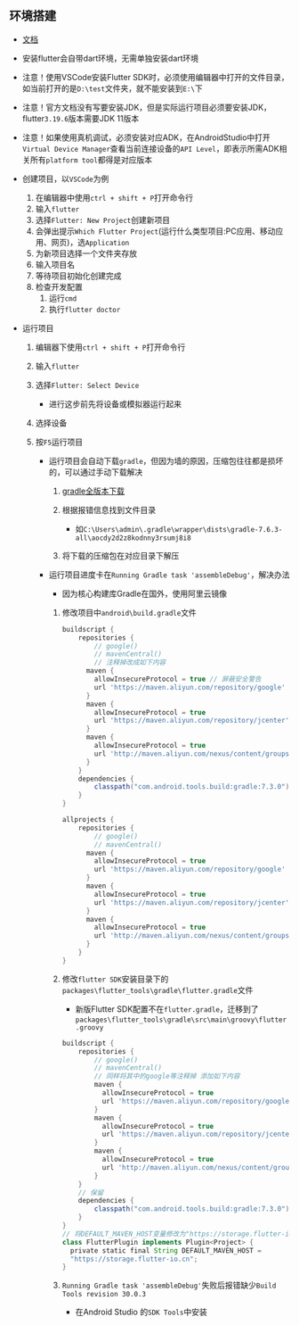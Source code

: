 ## 环境搭建

- [文档](https://flutter.cn/docs/get-started)

- 安装flutter会自带dart环境，无需单独安装dart环境
- 注意！使用VSCode安装Flutter SDK时，必须使用编辑器中打开的文件目录，如当前打开的是`D:\test`文件夹，就不能安装到`E:\`下
- 注意！官方文档没有写要安装JDK，但是实际运行项目必须要安装JDK，flutter`3.19.6`版本需要JDK 11版本
- 注意！如果使用真机调试，必须安装对应ADK，在AndroidStudio中打开`Virtual Device Manager`查看当前连接设备的`API Level`，即表示所需ADK相关所有`platform tool`都得是对应版本

- 创建项目，以`VSCode`为例

  1. 在编辑器中使用`ctrl + shift + P`打开命令行
  2. 输入`flutter`
  3. 选择`Flutter: New Project`创建新项目
  4. 会弹出提示`Which Flutter Project`(运行什么类型项目:PC应用、移动应用、网页)，选`Application`
  5. 为新项目选择一个文件夹存放
  6. 输入项目名
  7. 等待项目初始化创建完成
  8. 检查开发配置
     1. 运行`cmd`
     2. 执行`flutter doctor`

- 运行项目

  1. 编辑器下使用`ctrl + shift + P`打开命令行

  2. 输入`flutter`

  3. 选择`Flutter: Select Device`

     - 进行这步前先将设备或模拟器运行起来

  4. 选择设备

  5. 按`F5`运行项目

     - 运行项目会自动下载`gradle`，但因为墙的原因，压缩包往往都是损坏的，可以通过手动下载解决

       1. [gradle全版本下载](https://services.gradle.org/distributions/)

       2. 根据报错信息找到文件目录
          - 如`C:\Users\admin\.gradle\wrapper\dists\gradle-7.6.3-all\aocdy2d2z8kodnny3rsumj8i8`

       3. 将下载的压缩包在对应目录下解压

     - 运行项目进度卡在`Running Gradle task 'assembleDebug'`，解决办法

       - 因为核心构建库Gradle在国外，使用阿里云镜像

       1. 修改项目中`android\build.gradle`文件

          ```gradle
          buildscript {
              repositories {
                  // google()
                  // mavenCentral()
                  // 注释掉改成如下内容
                maven { 
                  allowInsecureProtocol = true // 屏蔽安全警告
                  url 'https://maven.aliyun.com/repository/google'
                }
                maven { 
                  allowInsecureProtocol = true
                  url 'https://maven.aliyun.com/repository/jcenter'
                }
                maven { 
                  allowInsecureProtocol = true
                  url 'http://maven.aliyun.com/nexus/content/groups/public'
                }
              }
              dependencies {
                  classpath("com.android.tools.build:gradle:7.3.0")
              }
          }
          
          allprojects {
              repositories {
                  // google()
                  // mavenCentral()
                maven { 
                  allowInsecureProtocol = true
                  url 'https://maven.aliyun.com/repository/google'
                }
                maven { 
                  allowInsecureProtocol = true
                  url 'https://maven.aliyun.com/repository/jcenter'
                }
                maven { 
                  allowInsecureProtocol = true
                  url 'http://maven.aliyun.com/nexus/content/groups/public'
                }
              }
          }
          ```

       2. 修改`flutter SDK`安装目录下的`packages\flutter_tools\gradle\flutter.gradle`文件

          - 新版Flutter SDK配置不在`flutter.gradle`，迁移到了`packages\flutter_tools\gradle\src\main\groovy\flutter.groovy`

          ```gradle
          buildscript {
              repositories {
                  // google()
                  // mavenCentral()
                  // 同样将其中的google等注释掉 添加如下内容
                  maven { 
                    allowInsecureProtocol = true
                    url 'https://maven.aliyun.com/repository/google'
                  }
                  maven { 
                    allowInsecureProtocol = true
                    url 'https://maven.aliyun.com/repository/jcenter'
                  }
                  maven { 
                    allowInsecureProtocol = true
                    url 'http://maven.aliyun.com/nexus/content/groups/public'
                  }
              }
              // 保留
              dependencies {
                  classpath("com.android.tools.build:gradle:7.3.0")
              }
          }
          // 将DEFAULT_MAVEN_HOST变量修改为"https://storage.flutter-io.cn"
          class FlutterPlugin implements Plugin<Project> {
          	private static final String DEFAULT_MAVEN_HOST =    
          	"https://storage.flutter-io.cn";
          }
          ```

       3. `Running Gradle task 'assembleDebug'`失败后报错缺少`Build Tools revision 30.0.3`

          - 在Android Studio 的`SDK Tools`中安装

